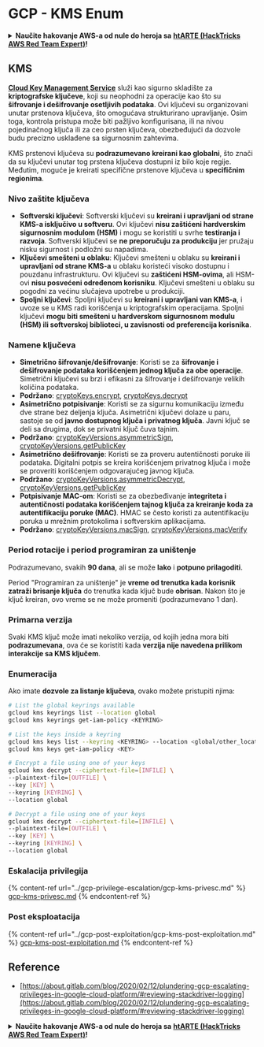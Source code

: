 # GCP - KMS Enum

<details>

<summary><strong>Naučite hakovanje AWS-a od nule do heroja sa</strong> <a href="https://training.hacktricks.xyz/courses/arte"><strong>htARTE (HackTricks AWS Red Team Expert)</strong></a><strong>!</strong></summary>

Drugi načini podrške HackTricks-u:

* Ako želite da vidite **vašu kompaniju reklamiranu na HackTricks-u** ili **preuzmete HackTricks u PDF formatu** proverite [**SUBSCRIPTION PLANS**](https://github.com/sponsors/carlospolop)!
* Nabavite [**zvanični PEASS & HackTricks swag**](https://peass.creator-spring.com)
* Otkrijte [**The PEASS Family**](https://opensea.io/collection/the-peass-family), našu kolekciju ekskluzivnih [**NFT-ova**](https://opensea.io/collection/the-peass-family)
* **Pridružite se** 💬 [**Discord grupi**](https://discord.gg/hRep4RUj7f) ili [**telegram grupi**](https://t.me/peass) ili **pratite** me na **Twitter-u** 🐦 [**@carlospolopm**](https://twitter.com/carlospolopm)**.**
* **Podelite svoje hakovanje trikove slanjem PR-ova na** [**HackTricks**](https://github.com/carlospolop/hacktricks) i [**HackTricks Cloud**](https://github.com/carlospolop/hacktricks-cloud) github repozitorijume.

</details>

## KMS

[**Cloud Key Management Service**](https://cloud.google.com/kms/docs/) služi kao sigurno skladište za **kriptografske ključeve**, koji su neophodni za operacije kao što su **šifrovanje i dešifrovanje osetljivih podataka**. Ovi ključevi su organizovani unutar prstenova ključeva, što omogućava strukturirano upravljanje. Osim toga, kontrola pristupa može biti pažljivo konfigurisana, ili na nivou pojedinačnog ključa ili za ceo prsten ključeva, obezbeđujući da dozvole budu precizno usklađene sa sigurnosnim zahtevima.

KMS prstenovi ključeva su **podrazumevano kreirani kao globalni**, što znači da su ključevi unutar tog prstena ključeva dostupni iz bilo koje regije. Međutim, moguće je kreirati specifične prstenove ključeva u **specifičnim regionima**.

### Nivo zaštite ključeva

* **Softverski ključevi**: Softverski ključevi su **kreirani i upravljani od strane KMS-a isključivo u softveru**. Ovi ključevi **nisu zaštićeni hardverskim sigurnosnim modulom (HSM)** i mogu se koristiti u svrhe **testiranja i razvoja**. Softverski ključevi se **ne preporučuju za produkciju** jer pružaju nisku sigurnost i podložni su napadima.
* **Ključevi smešteni u oblaku**: Ključevi smešteni u oblaku su **kreirani i upravljani od strane KMS-a** u oblaku koristeći visoko dostupnu i pouzdanu infrastrukturu. Ovi ključevi su **zaštićeni HSM-ovima**, ali HSM-ovi **nisu posvećeni određenom korisniku**. Ključevi smešteni u oblaku su pogodni za većinu slučajeva upotrebe u produkciji.
* **Spoljni ključevi**: Spoljni ključevi su **kreirani i upravljani van KMS-a**, i uvoze se u KMS radi korišćenja u kriptografskim operacijama. Spoljni ključevi **mogu biti smešteni u hardverskom sigurnosnom modulu (HSM) ili softverskoj biblioteci, u zavisnosti od preferencija korisnika**.

### Namene ključeva

* **Simetrično šifrovanje/dešifrovanje**: Koristi se za **šifrovanje i dešifrovanje podataka korišćenjem jednog ključa za obe operacije**. Simetrični ključevi su brzi i efikasni za šifrovanje i dešifrovanje velikih količina podataka.
* **Podržano**: [cryptoKeys.encrypt](https://cloud.google.com/kms/docs/reference/rest/v1/projects.locations.keyRings.cryptoKeys/encrypt), [cryptoKeys.decrypt](https://cloud.google.com/kms/docs/reference/rest/v1/projects.locations.keyRings.cryptoKeys/decrypt)
* **Asimetrično potpisivanje**: Koristi se za sigurnu komunikaciju između dve strane bez deljenja ključa. Asimetrični ključevi dolaze u paru, sastoje se od **javno dostupnog ključa i privatnog ključa**. Javni ključ se deli sa drugima, dok se privatni ključ čuva tajnim.
* **Podržano**: [cryptoKeyVersions.asymmetricSign](https://cloud.google.com/kms/docs/reference/rest/v1/projects.locations.keyRings.cryptoKeys.cryptoKeyVersions/asymmetricSign), [cryptoKeyVersions.getPublicKey](https://cloud.google.com/kms/docs/reference/rest/v1/projects.locations.keyRings.cryptoKeys.cryptoKeyVersions/getPublicKey)
* **Asimetrično dešifrovanje**: Koristi se za proveru autentičnosti poruke ili podataka. Digitalni potpis se kreira korišćenjem privatnog ključa i može se proveriti korišćenjem odgovarajućeg javnog ključa.
* **Podržano**: [cryptoKeyVersions.asymmetricDecrypt](https://cloud.google.com/kms/docs/reference/rest/v1/projects.locations.keyRings.cryptoKeys.cryptoKeyVersions/asymmetricDecrypt), [cryptoKeyVersions.getPublicKey](https://cloud.google.com/kms/docs/reference/rest/v1/projects.locations.keyRings.cryptoKeys.cryptoKeyVersions/getPublicKey)
* **Potpisivanje MAC-om**: Koristi se za obezbeđivanje **integriteta i autentičnosti podataka korišćenjem tajnog ključa za kreiranje koda za autentifikaciju poruke (MAC)**. HMAC se često koristi za autentifikaciju poruka u mrežnim protokolima i softverskim aplikacijama.
* **Podržano**: [cryptoKeyVersions.macSign](https://cloud.google.com/kms/docs/reference/rest/v1/projects.locations.keyRings.cryptoKeys.cryptoKeyVersions/macSign), [cryptoKeyVersions.macVerify](https://cloud.google.com/kms/docs/reference/rest/v1/projects.locations.keyRings.cryptoKeys.cryptoKeyVersions/macVerify)

### Period rotacije i period programiran za uništenje

Podrazumevano, svakih **90 dana**, ali se može **lako** i **potpuno prilagoditi**.

Period "Programiran za uništenje" je **vreme od trenutka kada korisnik zatraži brisanje ključa** do trenutka kada ključ bude **obrisan**. Nakon što je ključ kreiran, ovo vreme se ne može promeniti (podrazumevano 1 dan).

### Primarna verzija

Svaki KMS ključ može imati nekoliko verzija, od kojih jedna mora biti **podrazumevana**, ova će se koristiti kada **verzija nije navedena prilikom interakcije sa KMS ključem**.

### Enumeracija

Ako imate **dozvole za listanje ključeva**, ovako možete pristupiti njima:
```bash
# List the global keyrings available
gcloud kms keyrings list --location global
gcloud kms keyrings get-iam-policy <KEYRING>

# List the keys inside a keyring
gcloud kms keys list --keyring <KEYRING> --location <global/other_locations>
gcloud kms keys get-iam-policy <KEY>

# Encrypt a file using one of your keys
gcloud kms decrypt --ciphertext-file=[INFILE] \
--plaintext-file=[OUTFILE] \
--key [KEY] \
--keyring [KEYRING] \
--location global

# Decrypt a file using one of your keys
gcloud kms decrypt --ciphertext-file=[INFILE] \
--plaintext-file=[OUTFILE] \
--key [KEY] \
--keyring [KEYRING] \
--location global
```
### Eskalacija privilegija

{% content-ref url="../gcp-privilege-escalation/gcp-kms-privesc.md" %}
[gcp-kms-privesc.md](../gcp-privilege-escalation/gcp-kms-privesc.md)
{% endcontent-ref %}

### Post eksploatacija

{% content-ref url="../gcp-post-exploitation/gcp-kms-post-exploitation.md" %}
[gcp-kms-post-exploitation.md](../gcp-post-exploitation/gcp-kms-post-exploitation.md)
{% endcontent-ref %}

## Reference

* [https://about.gitlab.com/blog/2020/02/12/plundering-gcp-escalating-privileges-in-google-cloud-platform/#reviewing-stackdriver-logging](https://about.gitlab.com/blog/2020/02/12/plundering-gcp-escalating-privileges-in-google-cloud-platform/#reviewing-stackdriver-logging)

<details>

<summary><strong>Naučite hakovanje AWS-a od nule do heroja sa</strong> <a href="https://training.hacktricks.xyz/courses/arte"><strong>htARTE (HackTricks AWS Red Team Expert)</strong></a><strong>!</strong></summary>

Drugi načini podrške HackTricks-u:

* Ako želite da vidite **vašu kompaniju reklamiranu u HackTricks-u** ili **preuzmete HackTricks u PDF formatu** proverite [**SUBSCRIPTION PLANS**](https://github.com/sponsors/carlospolop)!
* Nabavite [**zvanični PEASS & HackTricks swag**](https://peass.creator-spring.com)
* Otkrijte [**The PEASS Family**](https://opensea.io/collection/the-peass-family), našu kolekciju ekskluzivnih [**NFT-ova**](https://opensea.io/collection/the-peass-family)
* **Pridružite se** 💬 [**Discord grupi**](https://discord.gg/hRep4RUj7f) ili [**telegram grupi**](https://t.me/peass) ili me **pratite** na **Twitter-u** 🐦 [**@carlospolopm**](https://twitter.com/carlospolopm)**.**
* **Podelite svoje hakovanje trikove slanjem PR-ova na** [**HackTricks**](https://github.com/carlospolop/hacktricks) i [**HackTricks Cloud**](https://github.com/carlospolop/hacktricks-cloud) github repozitorijume.

</details>
